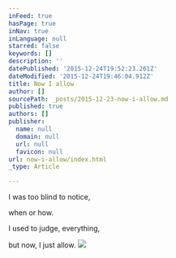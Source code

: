 ```yaml
---
inFeed: true
hasPage: true
inNav: true
inLanguage: null
starred: false
keywords: []
description: ''
datePublished: '2015-12-24T19:52:23.261Z'
dateModified: '2015-12-24T19:46:04.912Z'
title: Now I allow
author: []
sourcePath: _posts/2015-12-23-now-i-allow.md
published: true
authors: []
publisher:
  name: null
  domain: null
  url: null
  favicon: null
url: now-i-allow/index.html
_type: Article

---
```

I was too blind
to notice, 

when or how. 

I used to judge, 
everything, 

but now,
I just allow.
![](https://the-grid-user-content.s3-us-west-2.amazonaws.com/8b80463a-e430-4a96-b21f-1370b4d499e3.jpg)